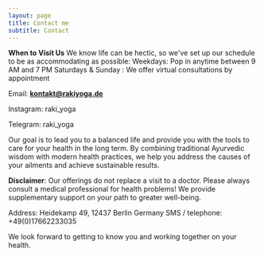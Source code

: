```yaml
---
layout: page
title: Contact me
subtitle: Contact
---
```


**When to Visit Us**
We know life can be hectic, so we've set up our schedule to be as accommodating as possible:
Weekdays: Pop in anytime between 9 AM and 7 PM
Saturdays & Sunday : We offer virtual consultations by appointment

Email: 	**kontakt@rakiyoga.de**

Instagram: raki_yoga

Telegram: raki_yoga


Our goal is to lead you to a balanced life and provide you with the tools to care for your health in the long term. By combining traditional Ayurvedic wisdom with modern health practices, we help you address the causes of your ailments and achieve sustainable results.

**Disclaimer**: Our offerings do not replace a visit to a doctor. Please always consult a medical professional for health problems!  We provide supplementary support on your path to greater well-being.

Address:
Heidekamp 49,
12437 Berlin
Germany
SMS / telephone: +49(0)17662233035

We look forward to getting to know you and working together on your health.
